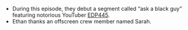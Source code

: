 * During this episode, they debut a segment called “ask a black guy” featuring notorious YouTuber [EDP445](deason).
* Ethan thanks an offscreen crew member named Sarah.
